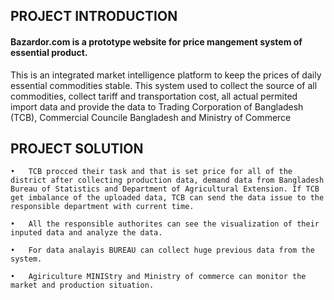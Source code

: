 ## **PROJECT INTRODUCTION**

#### **Bazardor.com** is a prototype website for price mangement system of essential product.

This is an integrated market intelligence platform to keep the prices of daily essential commodities stable. This system used to collect the source of all commodities, collect tariff and transportation cost, all actual permited import data and provide the data to Trading Corporation of Bangladesh (TCB), Commercial Councile Bangladesh and Ministry of Commerce

## **PROJECT SOLUTION**

    •	TCB procced their task and that is set price for all of the district after collecting production data, demand data from Bangladesh Bureau of Statistics and Department of Agricultural Extension. If TCB get imbalance of the uploaded data, TCB can send the data issue to the responsible department with current time.

    •	All the responsible authorites can see the visualization of their inputed data and analyze the data.

    •	For data analayis BUREAU can collect huge previous data from the system.

    •	Agiriculture MINIStry and Ministry of commerce can monitor the market and production situation.

